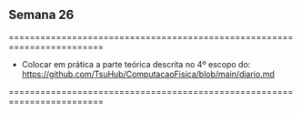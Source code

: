 ## Semana 26

========================================================================

- Colocar em prática a parte teórica descrita no 4º escopo do:
https://github.com/TsuHub/ComputacaoFisica/blob/main/diario.md

========================================================================